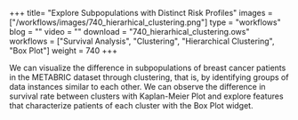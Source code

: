 +++
title= "Explore Subpopulations with Distinct Risk Profiles"
images =  ["/workflows/images/740_hierarhical_clustering.png"]
type = "workflows"
blog =  ""
video = ""
download = "740_hierarhical_clustering.ows"
workflows = ["Survival Analysis", "Clustering", "Hierarchical Clustering", "Box Plot"]
weight = 740
+++

We can visualize the difference in subpopulations of breast cancer patients in the METABRIC dataset through clustering, that is, by identifying groups of data instances similar to each other. We can observe the difference in survival rate between clusters with Kaplan-Meier Plot and explore features that characterize patients of each cluster with the Box Plot widget.
